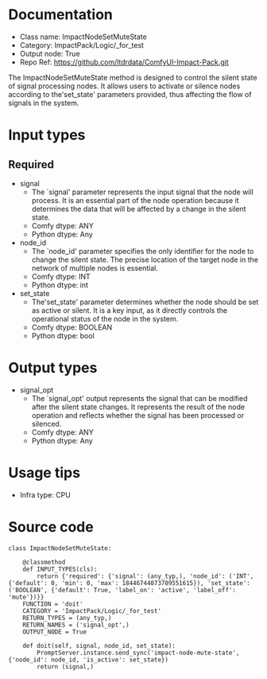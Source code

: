 # Documentation
- Class name: ImpactNodeSetMuteState
- Category: ImpactPack/Logic/_for_test
- Output node: True
- Repo Ref: https://github.com/ltdrdata/ComfyUI-Impact-Pack.git

The ImpactNodeSetMuteState method is designed to control the silent state of signal processing nodes. It allows users to activate or silence nodes according to the'set_state' parameters provided, thus affecting the flow of signals in the system.

# Input types
## Required
- signal
    - The `signal' parameter represents the input signal that the node will process. It is an essential part of the node operation because it determines the data that will be affected by a change in the silent state.
    - Comfy dtype: ANY
    - Python dtype: Any
- node_id
    - The `node_id' parameter specifies the only identifier for the node to change the silent state. The precise location of the target node in the network of multiple nodes is essential.
    - Comfy dtype: INT
    - Python dtype: int
- set_state
    - The'set_state' parameter determines whether the node should be set as active or silent. It is a key input, as it directly controls the operational status of the node in the system.
    - Comfy dtype: BOOLEAN
    - Python dtype: bool

# Output types
- signal_opt
    - The `signal_opt' output represents the signal that can be modified after the silent state changes. It represents the result of the node operation and reflects whether the signal has been processed or silenced.
    - Comfy dtype: ANY
    - Python dtype: Any

# Usage tips
- Infra type: CPU

# Source code
```
class ImpactNodeSetMuteState:

    @classmethod
    def INPUT_TYPES(cls):
        return {'required': {'signal': (any_typ,), 'node_id': ('INT', {'default': 0, 'min': 0, 'max': 18446744073709551615}), 'set_state': ('BOOLEAN', {'default': True, 'label_on': 'active', 'label_off': 'mute'})}}
    FUNCTION = 'doit'
    CATEGORY = 'ImpactPack/Logic/_for_test'
    RETURN_TYPES = (any_typ,)
    RETURN_NAMES = ('signal_opt',)
    OUTPUT_NODE = True

    def doit(self, signal, node_id, set_state):
        PromptServer.instance.send_sync('impact-node-mute-state', {'node_id': node_id, 'is_active': set_state})
        return (signal,)
```